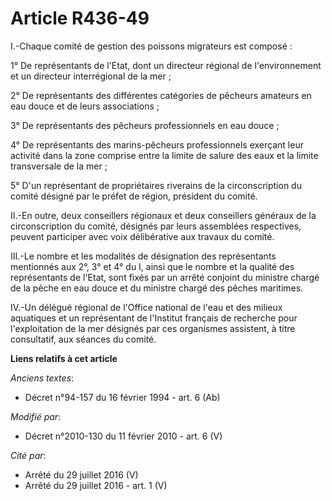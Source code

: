 # Article R436-49

I.-Chaque comité de gestion des poissons migrateurs est composé : 

1° De représentants de l'Etat, dont un directeur régional de l'environnement et un    directeur interrégional de la mer ; 

2° De représentants des différentes catégories de pêcheurs amateurs en eau douce et de leurs associations ; 

3° De représentants des pêcheurs professionnels en eau douce ; 

4° De représentants des marins-pêcheurs professionnels exerçant leur activité dans la zone comprise entre la limite de salure
des eaux et la limite transversale de la mer ; 

5° D'un représentant de propriétaires riverains de la circonscription du comité désigné par le préfet de région, président du
comité. 

II.-En outre, deux conseillers régionaux et deux conseillers généraux de la circonscription du comité, désignés par leurs
assemblées respectives, peuvent participer avec voix délibérative aux travaux du comité. 

III.-Le nombre et les modalités de désignation des représentants mentionnés aux 2°, 3° et 4° du I, ainsi que le nombre et la
qualité des représentants de l'Etat, sont fixés par un arrêté conjoint du ministre chargé de la pêche en eau douce et du
ministre chargé des pêches maritimes. 

IV.-Un délégué régional de l'Office national de l'eau et des milieux aquatiques et un représentant de l'Institut français de
recherche pour l'exploitation de la mer désignés par ces organismes assistent, à titre consultatif, aux séances du comité.

**Liens relatifs à cet article**

_Anciens textes_:

  - Décret n°94-157 du 16 février 1994 - art. 6 (Ab)

_Modifié par_:

  - Décret n°2010-130 du 11 février 2010 - art. 6 (V)

_Cité par_:

  - Arrêté du 29 juillet 2016 (V)
  - Arrêté du 29 juillet 2016 - art. 1 (V)
